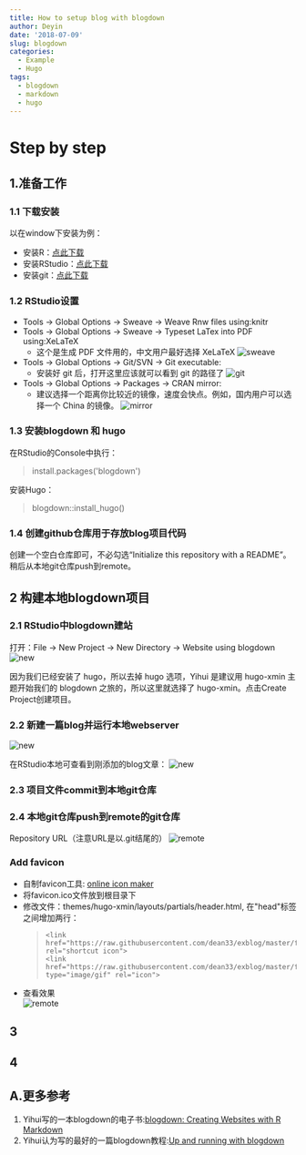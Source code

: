 ```yaml
---
title: How to setup blog with blogdown
author: Deyin
date: '2018-07-09'
slug: blogdown
categories: 
  - Example
  - Hugo
tags: 
  - blogdown
  - markdown
  - hugo
---
```


# Step by step  #

## 1.准备工作 ##
### 1.1 下载安装 ###
以在window下安装为例：

- 安装R：[点此下载](https://www.r-project.org/)
- 安装RStudio：[点此下载](https://www.rstudio.com/products/rstudio/download/#download)
- 安装git：[点此下载](https://git-scm.com/download/win)

### 1.2 RStudio设置 ###

- Tools -> Global Options -> Sweave -> Weave Rnw files using:knitr
- Tools -> Global Options -> Sweave -> Typeset LaTex into PDF using:XeLaTeX
	- 这个是生成 PDF 文件用的，中文用户最好选择 XeLaTeX 
		![sweave](https://raw.githubusercontent.com/dean33/exblog/master/static/2018-07-09-blogdown.files/20180710-01-sweave.png)
- Tools -> Global Options -> Git/SVN -> Git executable:
	- 安装好 git 后，打开这里应该就可以看到 git 的路径了
		![git](https://raw.githubusercontent.com/dean33/exblog/master/static/2018-07-09-blogdown.files/20180710-02-git-dir.png)
- Tools -> Global Options -> Packages -> CRAN mirror:
	- 建议选择一个距离你比较近的镜像，速度会快点。例如，国内用户可以选择一个 China 的镜像。
		![mirror](https://raw.githubusercontent.com/dean33/exblog/master/static/2018-07-09-blogdown.files/20180710-03-mirror.png)

### 1.3 安装blogdown 和 hugo ###

在RStudio的Console中执行：
> install.packages('blogdown')

安装Hugo：
> blogdown::install_hugo()

### 1.4 创建github仓库用于存放blog项目代码 ####

创建一个空白仓库即可，不必勾选“Initialize this repository with a README”。稍后从本地git仓库push到remote。

## 2 构建本地blogdown项目 ###
### 2.1 RStudio中blogdown建站 ####
打开：File -> New Project -> New Directory -> Website using blogdown
![new](https://raw.githubusercontent.com/dean33/exblog/master/static/2018-07-09-blogdown.files/20180710-05-new-blogdown-project.png)

因为我们已经安装了 hugo，所以去掉 hugo 选项，Yihui 是建议用 hugo-xmin 主题开始我们的 blogdown 之旅的，所以这里就选择了 hugo-xmin。点击Create Project创建项目。

### 2.2 新建一篇blog并运行本地webserver ####
![new](https://raw.githubusercontent.com/dean33/exblog/master/static/2018-07-09-blogdown.files/20180710-06-blogdown-new.png)

在RStudio本地可查看到刚添加的blog文章：
![new](https://raw.githubusercontent.com/dean33/exblog/master/static/2018-07-09-blogdown.files/20180710-06-local-view.png)


### 2.3 项目文件commit到本地git仓库 ####



### 2.4 本地git仓库push到remote的git仓库 ####

Repository URL（注意URL是以.git结尾的）
![remote](https://raw.githubusercontent.com/dean33/exblog/master/static/2018-07-09-blogdown.files/20180710-04-remote-url.png)

### Add favicon ###

- 自制favicon工具: [online icon maker](http://www.rw-designer.com/online_icon_maker.php)
- 将favicon.ico文件放到根目录下
- 修改文件：themes/hugo-xmin/layouts/partials/header.html, 在"head"标签之间增加两行：
	>     <link href="https://raw.githubusercontent.com/dean33/exblog/master/favicon.ico" rel="shortcut icon">
	>     <link href="https://raw.githubusercontent.com/dean33/exblog/master/favicon.ico" type="image/gif" rel="icon">  
- 查看效果	
	![remote](https://raw.githubusercontent.com/dean33/exblog/master/static/2018-07-09-blogdown.files/20180710-07-add-favicon.png)

###  ###

## 3  ###

## 4  ###



## A.更多参考 ##

1. Yihui写的一本blogdown的电子书:[blogdown: Creating Websites with R Markdown](https://bookdown.org/yihui/blogdown/)
2. Yihui认为写的最好的一篇blogdown教程:[Up and running with blogdown](https://alison.rbind.io/post/up-and-running-with-blogdown/)
